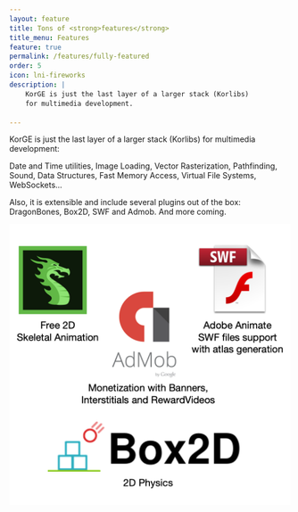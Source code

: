 ```yaml
---
layout: feature
title: Tons of <strong>features</strong>
title_menu: Features
feature: true
permalink: /features/fully-featured
order: 5
icon: lni-fireworks
description: |
    KorGE is just the last layer of a larger stack (Korlibs)
    for multimedia development.

---
```


KorGE is just the last layer of a larger stack (Korlibs)
for multimedia development:

Date and Time utilities, Image Loading, Vector Rasterization,
Pathfinding, Sound, Data Structures, Fast Memory Access,
Virtual File Systems, WebSockets...

Also, it is extensible and include several plugins out of the box:
DragonBones, Box2D, SWF and Admob. And more coming.

![](/assets/images/features/libraries.png)
